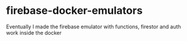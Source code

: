 # firebase-docker-emulators
Eventually I made the firebase emulator with functions, firestor and auth work inside the docker
